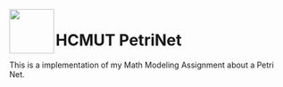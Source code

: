 <img align="left" width="80" height="80" src="https://github.com/vy-nguyenlethao0510/HCMUT_CSE_POS_2.0/blob/hai/SoftwareReport/R/REPORT/Logo-BK.png">

# HCMUT PetriNet
This is a implementation of my Math Modeling Assignment about a Petri Net.
